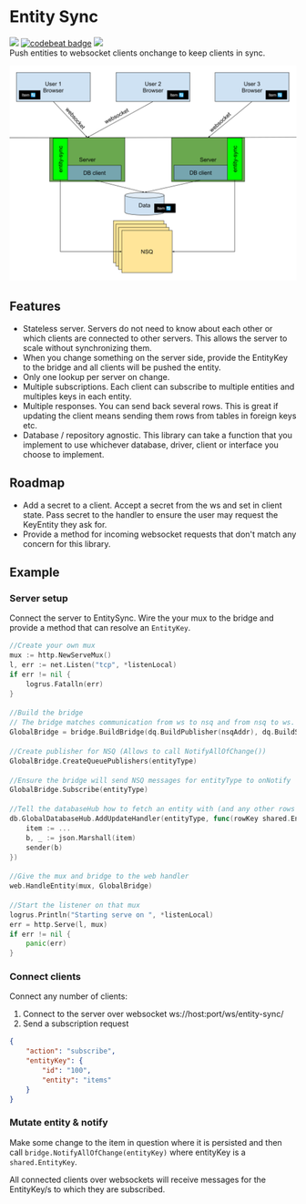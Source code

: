 # Entity Sync

<img src="https://goreportcard.com/badge/github.com/just1689/entity-sync">&nbsp;<a href="https://codebeat.co/projects/github-com-just1689-entity-sync-master"><img alt="codebeat badge" src="https://codebeat.co/badges/db75c6df-77e3-4f84-9464-ca1d2062566c" /></a>&nbsp;<a href="https://codeclimate.com/github/just1689/entity-sync/maintainability"><img src="https://api.codeclimate.com/v1/badges/4ccbe11fba6a8037fa76/maintainability" /></a>
<br />
Push entities to websocket clients onchange to keep clients in sync.

<img src="docs/diagram-v2.svg">


## Features

- Stateless server. Servers do not need to know about each other or which clients are connected to other servers. This allows the server to scale without synchronizing them.
- When you change something on the server side, provide the EntityKey to the bridge and all clients will be pushed the entity.
- Only one lookup per server on change.
- Multiple subscriptions. Each client can subscribe to multiple entities and multiples keys in each entity. 
- Multiple responses. You can send back several rows. This is great if updating the client means sending them rows from tables in foreign keys etc.
- Database / repository agnostic. This library can take a function that you implement to use whichever database, driver, client or interface you choose to implement. 

## Roadmap
- Add a secret to a client. Accept a secret from the ws and set in client state. Pass secret to the handler to ensure the user may request the KeyEntity they ask for.
- Provide a method for incoming websocket requests that don't match any concern for this library.


## Example

### Server setup
Connect the server to EntitySync. Wire the your mux to the bridge and provide a method that can resolve an `EntityKey`.
```go
//Create your own mux
mux := http.NewServeMux()
l, err := net.Listen("tcp", *listenLocal)
if err != nil {
    logrus.Fatalln(err)
}

//Build the bridge
// The bridge matches communication from ws to nsq and from nsq to ws. It also calls on the db to resolve entityKey
GlobalBridge = bridge.BuildBridge(dq.BuildPublisher(nsqAddr), dq.BuildSubscriber(nsqAddr), db.GlobalDatabaseHub.ProcessUpdateHandler)

//Create publisher for NSQ (Allows to call NotifyAllOfChange())
GlobalBridge.CreateQueuePublishers(entityType)

//Ensure the bridge will send NSQ messages for entityType to onNotify
GlobalBridge.Subscribe(entityType)

//Tell the databaseHub how to fetch an entity with (and any other rows related to) rowKey
db.GlobalDatabaseHub.AddUpdateHandler(entityType, func(rowKey shared.EntityKey, sender shared.ByteHandler) {
    item := ...
    b, _ := json.Marshall(item)
    sender(b)
})

//Give the mux and bridge to the web handler
web.HandleEntity(mux, GlobalBridge)

//Start the listener on that mux
logrus.Println("Starting serve on ", *listenLocal)
err = http.Serve(l, mux)
if err != nil {
    panic(err)
}
```

### Connect clients
Connect any number of clients:
1. Connect to the server over websocket ws://host:port/ws/entity-sync/
2. Send a subscription request
 
```json
{
    "action": "subscribe",
    "entityKey": {
        "id": "100",
        "entity": "items"
    }
}
```
### Mutate entity & notify

Make some change to the item in question where it is persisted and then call
`bridge.NotifyAllOfChange(entityKey)` where entityKey is a `shared.EntityKey`.

All connected clients over websockets will receive messages for the EntityKey/s to which they are subscribed.


